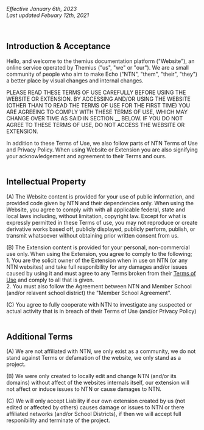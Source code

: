 *Effective January 6th, 2023* <br>
*Last updated Febuary 12th, 2021*

<!-- ONLY USES h2 -->
<br>

## Introduction & Acceptance
Hello, and welcome to the themius documentation platform ("Website"), an online service operated by Themius ("us", "we" or "our"). We are a small community of people who aim to make Echo ("NTN", "them", "their", "they") a better place by visual changes and internal changes.

PLEASE READ THESE TERMS OF USE CAREFULLY BEFORE USING THE WEBSITE OR EXTENSION. BY ACCESSING AND/OR USING THE WEBSITE (OTHER THAN TO READ THE TERMS OF USE FOR THE FIRST TIME) YOU ARE AGREEING TO COMPLY WITH THESE TERMS OF USE, WHICH MAY CHANGE OVER TIME AS SAID IN SECTION __ BELOW. IF YOU DO NOT AGREE TO THESE TERMS OF USE, DO NOT ACCESS THE WEBSITE OR EXTENSION.

In addition to these Terms of Use, we also follow parts of NTN Terms of Use and Privacy Policy. When using Website or Extension you are also signifying your acknowledgement and agreement to their Terms and ours.
<br>
<br>

## Intellectual Property
(A) The Website content is provided for your use of public information, and provided code given by NTN and their dependencies only. When using the Website, you agree to comply with with all applicable federal, state and local laws including, without limitation, copyright law. Except for what is expressly permitted in these Terms of use, you may not reproduce or create derivative works based off, publicly displayed, publicly perform, publish, or transmit whatsoever without obtaining prior written consent from us.

(B) The Extension content is provided for your personal, non-commercial use only. When using the Extension, you agree to comply to the following;
    <br>
    1. You are the solicit owner of the Extension when in use on NTN (or any NTN websites) and take full responibility for any damages and/or issues caused by using it and must agree to any Terms broken from their [Terms of Use](https://newtechnetwork.org/terms-of-use/) and comply to all that is given.
    <br>
    2. You must also follow the Agreement between NTN and Member School (and/or relavent school district) the "Member School Agreement".
    <br>

(C) You agree to fully cooperate with NTN to investigate any suspected or actual activity that is in breach of their Terms of Use (and/or Privacy Policy)
<br>
<br>

## Additional Terms
(A) We are not affiliated with NTN, we only exist as a community, we do not stand against Terms or defamation of the website, we only stand as a project.

(B) We were only created to locally edit and change NTN (and/or its domains) without affect of the websites internals itself, our extension will not affect or induce issues to NTN or cause damages to NTN.

(C) We will only accept Liability if our own extension created by us (not edited or affected by others) causes damage or issues to NTN or there affiliated networks (and/or School Districts), if then we will accept full responibility and terminate of the project.
